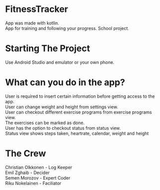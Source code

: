 # FitnessTracker
App was made with kotlin. <br>
App for training and following your progress. School project.

# Starting The Project
Use Android Studio and emulator or your own phone.

# What can you do in the app?
User is required to insert certain information before getting access to the app. <br>
User can change weight and height from settings view. <br>
User can checkout different exercise programs from exercise programs view. <br>
The exercises can be marked as done. <br>
User has the option to checkout status from status view. <br>
Status view shows steps taken, heartrate, calendar, weight and height <br>

# The Crew
Christian Olkkonen - Log Keeper <br>
Emil Zghaib - Decider <br>
Semen Morozov - Expert Coder <br>
Riku Nokelainen - Faciliator
